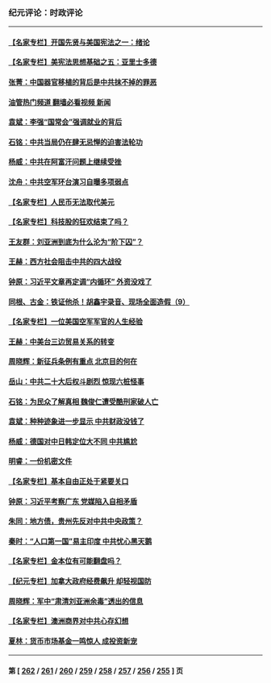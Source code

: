 ### 纪元评论：时政评论
---
#### [【名家专栏】开国先贤与美国宪法之一：绪论](../../pages/nsc1025/n13975020.md?04180330) 
#### [【名家专栏】美宪法思想基础之五：亚里士多德](../../pages/nsc1025/n13974280.md?04180330) 
#### [张菁：中国器官移植的背后是中共抹不掉的罪恶](../../pages/nsc1025/n13974977.md?04180330) 
#### [油管热门频道 翻墙必看视频 新闻](ok?04180330)
#### [袁斌：李强“国常会”强调就业的背后](../../pages/nsc1025/n13974903.md?04180330) 
#### [石铭：中共当局仍在肆无忌惮的迫害法轮功](../../pages/nsc1025/n13974673.md?04180330) 
#### [杨威：中共在阿富汗问题上继续受挫](../../pages/nsc1025/n13974546.md?04180330) 
#### [沈舟：中共空军环台演习自曝多项弱点](../../pages/nsc1025/n13974376.md?04180330) 
#### [【名家专栏】人民币无法取代美元](../../pages/nsc1025/n13974270.md?04180330) 
#### [【名家专栏】科技股的狂欢结束了吗？](../../pages/nsc1025/n13972895.md?04180330) 
#### [王友群：刘亚洲到底为什么沦为“阶下囚”？](../../pages/nsc1025/n13973940.md?04180330) 
#### [王赫：西方社会阻击中共的四大战役](../../pages/nsc1025/n13974104.md?04180330) 
#### [钟原：习近平文章再定调“内循环” 外资没戏了](../../pages/nsc1025/n13973903.md?04180330) 
#### [同根、古金：铁证他杀！胡鑫宇录音、现场全面造假（9）](../../pages/nsc1025/n13971453.md?04180330) 
#### [【名家专栏】一位美国空军军官的人生经验](../../pages/nsc1025/n13973594.md?04180330) 
#### [王赫：中美台三边贸易关系的转变](../../pages/nsc1025/n13973676.md?04180330) 
#### [周晓辉：新征兵条例有重点 北京目的何在](../../pages/nsc1025/n13973675.md?04180330) 
#### [岳山：中共二十大后权斗剧烈 惊现六桩怪事](../../pages/nsc1025/n13973599.md?04180330) 
#### [石铭：为民众了解真相 魏俊仁遭受酷刑家破人亡](../../pages/nsc1025/n13973508.md?04180330) 
#### [袁斌：种种迹象进一步显示 中共财政没钱了](../../pages/nsc1025/n13973475.md?04180330) 
#### [杨威：德国对中日韩定位大不同 中共尴尬](../../pages/nsc1025/n13973307.md?04180330) 
#### [明睿：一份机密文件](../../pages/nsc1025/n13973132.md?04180330) 
#### [【名家专栏】基本自由正处于紧要关口](../../pages/nsc1025/n13971242.md?04180330) 
#### [钟原：习近平考察广东 党媒陷入自相矛盾](../../pages/nsc1025/n13972499.md?04180330) 
#### [朱同：地方债，贵州先反对中共中央政策？](../../pages/nsc1025/n13972602.md?04180330) 
#### [秦时：“人口第一国”易主印度 中共忧心黑天鹅](../../pages/nsc1025/n13972442.md?04180330) 
#### [【名家专栏】金本位有可能翻盘吗？](../../pages/nsc1025/n13971975.md?04180330) 
#### [【纪元专栏】加拿大政府经费飙升 却轻视国防](../../pages/nsc1025/n13972308.md?04180330) 
#### [周晓辉：军中“肃清刘亚洲余毒”透出的信息](../../pages/nsc1025/n13972301.md?04180330) 
#### [【名家专栏】澳洲商界对中共心存幻想](../../pages/nsc1025/n13972056.md?04180330) 
#### [夏林：货币市场基金一鸣惊人 成投资新宠](../../pages/nsc1025/n13972267.md?04180330) 

---
#### 第 [ [262](./262.md?04180330) / [261](./261.md?04180330) / [260](./260.md?04180330) / [259](./259.md?04180330) / [258](./258.md?04180330) / [257](./257.md?04180330) / [256](./256.md?04180330) / [255](./255.md?04180330) ] 页
